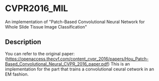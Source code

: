 # CVPR2016_MIL
An implementation of "Patch-Based Convolutional Neural Network for Whole Slide Tissue Image Classification"

## Description
You can refer to the original paper: (https://openaccess.thecvf.com/content_cvpr_2016/papers/Hou_Patch-Based_Convolutional_Neural_CVPR_2016_paper.pdf)
This is an implementation for the part that trains a convolutional ceural cetwork in an EM fashion.
